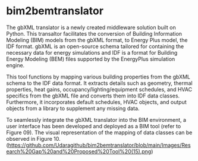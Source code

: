 # bim2bemtranslator
The gbXML translator is a newly created middleware solution built on Python. This transaltor facilitates the conversion of Building Information Modeling (BIM) models from the gbXML format, to Energy Plus model, the IDF format. gbXML is an open-source schema tailored for containing the necessary data for energy simulations and IDF is a format for Building Energy Modeling (BEM) files supported by the EnergyPlus simulation engine.

This tool functions by mapping various building properties from the gbXML schema to the IDF data format. It extracts details such as geometry, thermal properties, heat gains, occupancy/lighting/equipment schedules, and HVAC specifics from the gbXML file and converts them into IDF data classes. Furthermore, it incorporates default schedules, HVAC objects, and output objects from a library to supplement any missing data.

To seamlessly integrate the gbXML translator into the BIM environment, a user interface has been developed and deployed as a BIM tool (refer to Figure 09). The visual representation of the mapping of data classes can be observed in Figure 10.
(https://github.com/Udaragithub/bim2bemtranslator/blob/main/Images/Research%20Gap%20and%20Proposed%20Tool%20(15).png)
